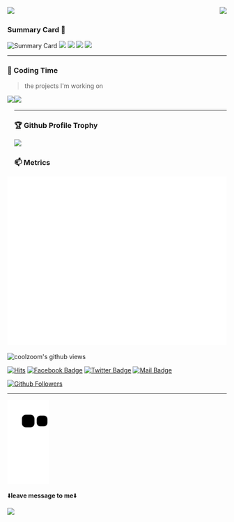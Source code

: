 <p>
  <a href="https://count.getloli.com/"><img src="https://count.getloli.com/get/@github.readme?theme=asoul"></a>
  <img src="https://weather-icon.journeyad.repl.co/@shanghai?v=1" align="right">
</p>

### Summary Card 🔭

![Summary Card](https://github-profile-summary-cards.vercel.app/api/cards/profile-details?username=coolzoom&theme=monokai)
![](https://github-profile-summary-cards.vercel.app/api/cards/repos-per-language?username=coolzoom&theme=monokai)
![](https://github-profile-summary-cards.vercel.app/api/cards/most-commit-language?username=coolzoom&theme=monokai)
![](https://github-profile-summary-cards.vercel.app/api/cards/stats?username=coolzoom&theme=monokai)
![](https://github-profile-summary-cards.vercel.app/api/cards/productive-time?username=coolzoom&theme=monokai)

<!--
**coolzoom/coolzoom** is a ✨ _special_ ✨ repository because its `README.md` (this file) appears on your GitHub profile.

Here are some ideas to get you started:

- 🔭 I’m currently working on ...
- 🌱 I’m currently learning ...
- 👯 I’m looking to collaborate on ...
- 🤔 I’m looking for help with ...
- 💬 Ask me about ...
- 📫 How to reach me: ...
- 😄 Pronouns: ...
- ⚡ Fun fact: ...
-->
---

### 🌠 Coding Time
> the projects I'm working on

<div>
    <img height="165" align="left" src="https://github-readme-stats.vercel.app/api?username=coolzoom&theme=calm&show_icons=true" />
    <img src="https://github-readme-stats.vercel.app/api/top-langs/?username=coolzoom&hide=html,css,Jupyter+Notebook,ruby,javascript&theme=calm&langs_count=6&layout=compact" />
</div>


---

### 🏆 Github Profile Trophy
<img src="https://github-profile-trophy.vercel.app/?username=coolzoom&column=8"/>


### 📫 Metrics
![Metrics](https://github.com/coolzoom/coolzoom/blob/main/github-metrics.svg)

<img align="center" src="https://gpvc.arturio.dev/coolzoom" alt="coolzoom's github views" />

[![Hits](https://hits.seeyoufarm.com/api/count/incr/badge.svg?url=https%3A%2F%2Fgithub.com%2Fcoolzoom)](https://github.com/coolzoom)
[![Facebook Badge](https://img.shields.io/badge/-Facebook-1877f2?style=flat-square&logo=Facebook&logoColor=white&link=https://facebook.com/test/)](https://facebook.com/test/)
[![Twitter Badge](https://img.shields.io/badge/-Twitter-1877f2?style=flat-square&logo=twitter&logoColor=white&link=https://twitter.com/test/)](https://twitter.com/test/)
[![Mail Badge](https://img.shields.io/badge/-Gmail-d14836?style=flat-square&logo=Gmail&logoColor=white&link=mailto:test@test.test)](mailto:test@test.test)  

[![Github Followers](https://img.shields.io/github/followers/coolzoom?color=06d6a0&label=Github%20Followers&style=for-the-badge)](https://github.com/coolzoom?tab=followers)

---
![](https://raw.githubusercontent.com/coolzoom/coolzoom/output/github-contribution-grid-snake.svg)


⬇️**leave message to me**⬇️

[![](https://chat.getloli.com/room/@coolzoom.github/svg?width=600&height=280&limit=20&theme=light&title=coolzoom@github:%20~&fontSize=13)](https://chat.getloli.com/room/@coolzoom.github?title=coolzoom)
